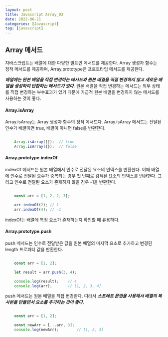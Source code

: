 ```yaml
---
layout: post
title: Javascript Array_03
date: 2022-06-21
categories: [Javascript]
tag: [javascript]
---
```


## Array 메서드

자바스크립트는 배열에 대한 다양한 빌트인 메서드를 제공한다. Array 생성자 함수는 정적 메서드를 제공하며, Array.prototype은 프로토타입 메서드를 제공한다. 

***배열에는 원본 배열을 직접 변경하는 메서드와 원본 배열을 직접 변경하지 않고 새로운 배열을 생성하여 반환하는 메서드가 있다.***
원본 배열을 직접 변경하는 메서드는 외부 상태를 직접 변경하는 부수효과가 있기 때문에 가급적 원본 배열을 변경하지 않는 메서드를 사용하는 것이 좋다.

#### Array.isArray

Array.isArray는 Array 생성자 함수의 정적 메서드다. Array.isArray 메서드는 전달된 인수가 배열이면 true, 배열이 아니면 false를 반환한다.

```javascript

    Array.isArray([]);  // true
    Array.isArray({});  // false

```

#### Array.prototype.indexOf

indexOf 메서드는 원본 배열에서 인수로 전달된 요소의 인덱스를 반환한다. 이때 배열에 인수로 전달된 요수가 중복되는 경우 첫 번째로 검색된 요소의 인덱스를 반환한다. 그리고 인수로 전달된 요소가 존재하지 않을 경우 -1을 반환한다.

```javascript

    const arr = [1, 2, 2, 3];

    arr.indexOf(2); // 1
    arr.indexOf(4); // -1

```

indexOf는 배열에 특정 요소가 존재하는지 확인할 때 유용하다.

#### Array.prototype.push

push 메서드는 인수로 전달받은 값을 원본 배열의 마지막 요소로 추가하고 변경된 length 프로퍼티 값을 반환한다.

```javascript

    const arr = [1, 2];

    let result = arr.push(3, 4);

    console.log(result);    // 4
    console.log(arr);       // [1, 2, 3, 4]

```

push 메서드는 원본 배열을 직접 변경한다. 따라서 ***스프레트 문법을 사용해서 배열의 복사본을 만들면서 요소를 추가하는 것이 좋다.***

```javascript

    const arr = [1, 2];

    const newArr = [...arr, 3];
    console.log(newArr);        // [1, 2, 3]

```